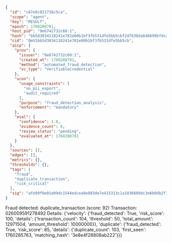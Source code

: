 ```json
{
  "id": "c67e9c021738c5ca",
  "scope": "agent",
  "key": "RESULT",
  "epoch": 1760288781,
  "host_pid": "9e6742732c60:1",
  "hash": "bb5d3034118241e782e00b1bf3fb531dfe5bb5cbf2d7630da646699bfdca4f76",
  "cid": "QmV1bb5d3034118241e782e00b1bf3fb531dfe5bb5cb",
  "aicp": {
    "prov": {
      "issuer": "9e6742732c60:1",
      "created_at": 1760288781,
      "method": "automated_fraud_detection",
      "vc_type": "VerifiableCredential"
    },
    "ucon": {
      "usage_constraints": [
        "no_pii_export",
        "audit_required"
      ],
      "purpose": "fraud_detection_analysis",
      "enforcement": "mandatory"
    },
    "eval": {
      "confidence": 1.0,
      "evidence_count": 0,
      "review_status": "pending",
      "evaluated_at": 1760288781
    }
  },
  "sources": [],
  "edges": [],
  "metrics": {},
  "thresholds": {},
  "tags": [
    "fraud",
    "duplicate_transaction",
    "risk_critical"
  ],
  "sig": "afe99f0e01e09dc1544edcea0e883de7e415313c1a1836609dc3e6b0db2f19a2"
}
```

Fraud detected: duplicate_transaction (score: 92)
Transaction: 026009591278492
Details: {'velocity': {'fraud_detected': True, 'risk_score': 100, 'details': {'transaction_count': 104, 'threshold': 50, 'total_amount': 12971504, 'amount_threshold': 10000000}}, 'duplicate': {'fraud_detected': True, 'risk_score': 85, 'details': {'duplicate_count': 103, 'first_seen': 1760285763, 'matching_hash': '3e8e4f28808ab222'}}}